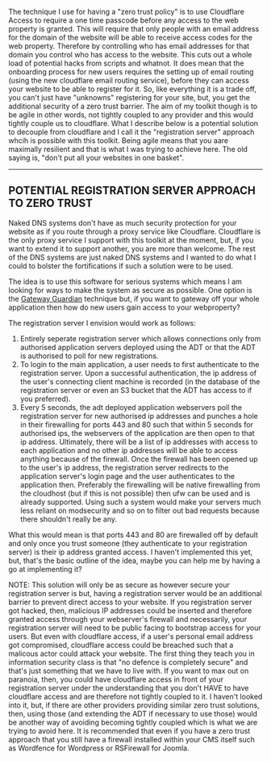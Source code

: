 The technique I use for having a "zero trust policy" is to use Cloudflare Access to require a one time passcode before any access to the web property is granted. This will require that only people with an email address for the domain of the website will be able to receive access codes for the web property. Therefore by controlling who has email addresses for that domain you control who has access to the website. This cuts out a whole load of potential hacks from scripts and whatnot. It does mean that the onboarding process for new users requires the setting up of email routing (using the new cloudflare email routing service), before they can access your website to be able to register for it. So, like everything it is a trade off, you can't just have "unknowns" registering for your site, but, you get the additional security of a zero trust barrier. The aim of my toolkit though is to be agile in other words, not tightly coupled to any provider and this would tightly couple us to cloudflare. What I describe below is a potential solution to decouple from cloudflare and I call it the "registration server" approach whcih is possible with this toolkit. Being agile means that you aare maximally resilient and that is what I was trying to achieve here. The old saying is, "don't put all your websites in one basket".

--------------------

## POTENTIAL REGISTRATION SERVER APPROACH TO ZERO TRUST

Naked DNS systems don't have as much security protection for your website as if you route through a proxy service like Cloudflare. Cloudflare is the only proxy service I support with this toolkit at the moment, but, if you want to extend it to support another, you are more than welcome. The rest of the DNS systems are just naked DNS systems and I wanted to do what I could to bolster the fortifications if such a solution were to be used. 

The idea is to use this software for serious systems which means I am looking for ways to make the system as secure as possible.
One option is the [Gateway Guardian](https://github.com/agile-deployer/agile-infrastructure-build-client-scripts/blob/master/doco/AgileToolkitDeployment/GatewayGuardian.md) technique but, if you want to gateway off your whole application then how do new users gain access to your webproperty?
 
The registration server I envision would work as follows:

1. Entirely seperate registration server which allows connections only from authorised application servers deployed using the ADT or that the ADT is authorised to poll for new registrations.
2. To login to the main application, a user needs to first authenticate to the registration server. Upon a successful authentication, the ip address of the user's connecting  client machine is recorded (in the database of the registration server or even an S3 bucket that the ADT has access to if you preferred).
3. Every 5 seconds, the adt deployed application webservers poll the registration server for new authorised ip addresses and punches a hole in their firewalling for ports 443 and 80 such that within 5 seconds for authorised ips, the webservers of the application are then open to that ip address. Ultimately, there will be a list of ip addresses with access to each application and no other ip addresses will be able to access anything because of the firewall. Once the firewall has been opened up to the user's ip address, the registration server redirects to the application server's login page and the user authenticates to the application then. Preferably the firewalling will be native firewalling from the cloudhost (but if this is not possible) then ufw can be used and is already supported. Using such a system would make your servers much less reliant on modsecurity and so on to filter out bad requests because there shouldn't really be any. 

What this would mean is that ports 443 and 80 are firewalled off by default and only once you trust someone (they authenticate to your registration server) is their ip address granted access. I haven't implemented this yet, but, that's the basic outline of the idea, maybe you can help me by having a go at implementing it?

NOTE: This solution will only be as secure as however secure your registration server is but, having a registration server would be an additional barrier to prevent direct access to your website. If you registration server got hacked, then, malicious IP addresses could be inserted and therefore granted access through your webserver's firewall and necessarily, your registration server will need to be public facing to bootstrap access for your users. But even with cloudflare access, if a user's personal email address got compromised, cloudflare access could be breached such that a malicous actor could attack your website. The first thing they teach you in information security class is that "no defence is completely secure" and that's just something that we have to live with. If you want to max out on paranoia, then, you could have cloudflare access in front of your registration server under the understanding that you don't HAVE to have cloudflare access and are therefore not tightly coupled to it. I haven't looked into it, but, if there are other providers providing similar zero trust solutions, then, using those (and extending the ADT if necessary to use those) would be another way of avoiding becoming tightly coupled which is what we are trying to avoid here. It is recommended that even if you have a zero trust approach that you still have a firewall installed within your CMS itself such as Wordfence for Wordpress or RSFirewall for Joomla.  

